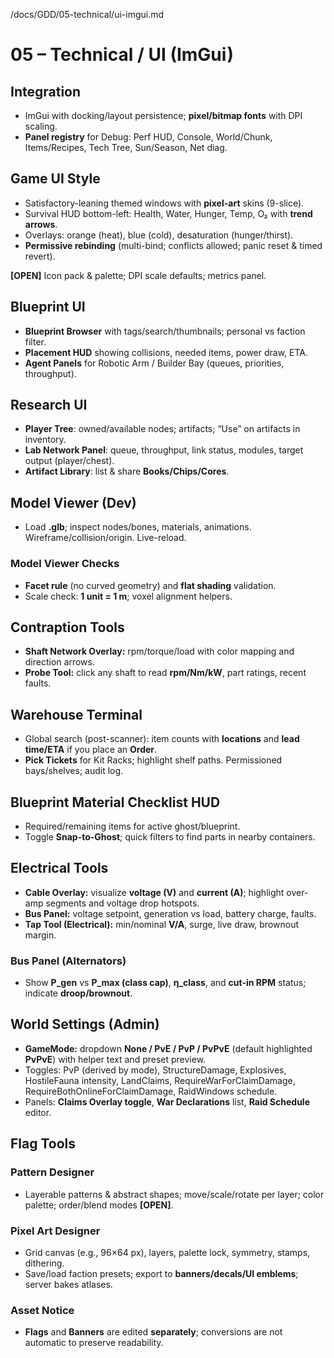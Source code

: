 /docs/GDD/05-technical/ui-imgui.md
# 05 – Technical / UI (ImGui)

## Integration
- ImGui with docking/layout persistence; **pixel/bitmap fonts** with DPI scaling.  
- **Panel registry** for Debug: Perf HUD, Console, World/Chunk, Items/Recipes, Tech Tree, Sun/Season, Net diag.

## Game UI Style
- Satisfactory-leaning themed windows with **pixel-art** skins (9-slice).  
- Survival HUD bottom-left: Health, Water, Hunger, Temp, O₂ with **trend arrows**.  
- Overlays: orange (heat), blue (cold), desaturation (hunger/thirst).  
- **Permissive rebinding** (multi-bind; conflicts allowed; panic reset & timed revert).

**[OPEN]** Icon pack & palette; DPI scale defaults; metrics panel.

## Blueprint UI
- **Blueprint Browser** with tags/search/thumbnails; personal vs faction filter.
- **Placement HUD** showing collisions, needed items, power draw, ETA.
- **Agent Panels** for Robotic Arm / Builder Bay (queues, priorities, throughput).

## Research UI
- **Player Tree**: owned/available nodes; artifacts; “Use” on artifacts in inventory.
- **Lab Network Panel**: queue, throughput, link status, modules, target output (player/chest).
- **Artifact Library**: list & share **Books/Chips/Cores**.

## Model Viewer (Dev)
- Load **.glb**; inspect nodes/bones, materials, animations. Wireframe/collision/origin. Live-reload.

### Model Viewer Checks
- **Facet rule** (no curved geometry) and **flat shading** validation.
- Scale check: **1 unit = 1 m**; voxel alignment helpers.

## Contraption Tools
- **Shaft Network Overlay:** rpm/torque/load with color mapping and direction arrows.
- **Probe Tool:** click any shaft to read **rpm/Nm/kW**, part ratings, recent faults.

## Warehouse Terminal
- Global search (post-scanner): item counts with **locations** and **lead time/ETA** if you place an **Order**.  
- **Pick Tickets** for Kit Racks; highlight shelf paths. Permissioned bays/shelves; audit log.

## Blueprint Material Checklist HUD
- Required/remaining items for active ghost/blueprint.  
- Toggle **Snap-to-Ghost**; quick filters to find parts in nearby containers.

## Electrical Tools
- **Cable Overlay:** visualize **voltage (V)** and **current (A)**; highlight over-amp segments and voltage drop hotspots.  
- **Bus Panel:** voltage setpoint, generation vs load, battery charge, faults.  
- **Tap Tool (Electrical):** min/nominal **V/A**, surge, live draw, brownout margin.

### Bus Panel (Alternators)
- Show **P_gen** vs **P_max (class cap)**, **η_class**, and **cut-in RPM** status; indicate **droop/brownout**.

## World Settings (Admin)
- **GameMode:** dropdown **None / PvE / PvP / PvPvE** (default highlighted **PvPvE**) with helper text and preset preview.  
- Toggles: PvP (derived by mode), StructureDamage, Explosives, HostileFauna intensity, LandClaims, RequireWarForClaimDamage, RequireBothOnlineForClaimDamage, RaidWindows schedule.  
- Panels: **Claims Overlay toggle**, **War Declarations** list, **Raid Schedule** editor.

## Flag Tools
### Pattern Designer
- Layerable patterns & abstract shapes; move/scale/rotate per layer; color palette; order/blend modes **[OPEN]**.

### Pixel Art Designer
- Grid canvas (e.g., 96×64 px), layers, palette lock, symmetry, stamps, dithering.  
- Save/load faction presets; export to **banners/decals/UI emblems**; server bakes atlases.

### Asset Notice
- **Flags** and **Banners** are edited **separately**; conversions are not automatic to preserve readability.
